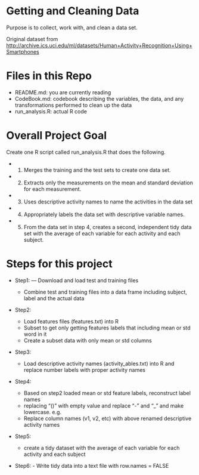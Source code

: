 # Getting and Cleaning Data
Purpose is to collect, work with, and clean a data set.

Original dataset from 
http://archive.ics.uci.edu/ml/datasets/Human+Activity+Recognition+Using+Smartphones 

# Files in this Repo
- README.md: you are currently reading
- CodeBook.md: codebook describing the variables, the data, and any transformations performed to clean up the data
- run_analysis.R: actual R code

# Overall Project Goal
Create one R script called run_analysis.R that does the following. 
- 1. Merges the training and the test sets to create one data set.
- 2. Extracts only the measurements on the mean and standard deviation for each measurement. 
- 3. Uses descriptive activity names to name the activities in the data set
- 4. Appropriately labels the data set with descriptive variable names. 
- 5. From the data set in step 4, creates a second, independent tidy data set with the average of each variable for each activity and each subject.

# Steps for this project
- Step1: 
	— Download and load test and training files
	- Combine test and training files into a data frame including subject, label and the actual data

- Step2: 
	- Load features files (features.txt) into R 
	- Subset to get only getting features labels that including mean or std word in it
	- Create a subset data with only mean or std columns

- Step3: 
	- Load descriptive activity names (activity_ables.txt) into R and replace number labels with proper activity names

- Step4: 
	- Based on step2 loaded mean or std feature labels, reconstruct label names
	- replacing “()” with empty value and replace “-” and “_” and make lowercase. e.g. 
	- Replace column names (v1, v2, etc) with above renamed descriptive activity names
- Step5:
	- create a tidy dataset with the average of each variable for each activity and each subject

- Step6: - Write tidy data into a text file with row.names = FALSE
